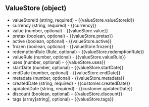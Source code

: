 ## ValueStore (object)
+ valueStoreId (string, required) - {{valueStore.valueStoreId}}
+ currency (string, required) - {{currency}}
+ value (number, optional) - {{valueStore.value}}
+ pretax (boolean, optional) - {{valueStore.pretax}}
+ active (boolean, optional) - {{valueStore.active}}
+ frozen (boolean, optional) - {{valueStore.frozen}}
+ redemptionRule (Rule, optional) - {{valueStore.redemptionRule}}
+ valueRule (number, optional) - {{valueStore.valueRule}}
+ uses (number, optional) - {{valueStore.uses}}
+ startDate (number, optional) - {{valueStore.startDate}}
+ endDate (number, optional) - {{valueStore.endDate}}
+ metadata (number, optional) - {{valueStore.metadata}}
+ createdDate (string, required) - {{customer.createdDate}}
+ updatedDate (string, required) - {{customer.updatedDate}}
+ discount (boolean, optional) - {{valueStore.discount}}
+ tags (array[string], optional) - {{valueStore.tags}}
